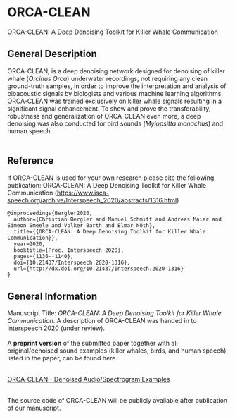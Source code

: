 # ORCA-CLEAN
ORCA-CLEAN: A Deep Denoising Toolkit for Killer Whale Communication

## General Description
ORCA-CLEAN, is a deep denoising network designed for denoising of killer whale (<em>Orcinus Orca</em>) underwater recordings, not requiring any clean ground-truth samples, in order to improve the interpretation and analysis of bioacoustic signals by biologists and various machine learning algorithms.<br>ORCA-CLEAN was trained exclusively on killer whale signals resulting in a significant signal enhancement.  To show and prove the transferability, robustness and generalization of ORCA-CLEAN even more, a deep denoising was also conducted for bird sounds (<em>Myiopsitta monachus</em>) and human speech.<br><br>

## Reference
If ORCA-CLEAN is used for your own research please cite the following publication: ORCA-CLEAN: A Deep Denoising Toolkit for Killer Whale Communication (https://www.isca-speech.org/archive/Interspeech_2020/abstracts/1316.html)

```
@inproceedings{Bergler2020,
  author={Christian Bergler and Manuel Schmitt and Andreas Maier and Simeon Smeele and Volker Barth and Elmar Nöth},
  title={{ORCA-CLEAN: A Deep Denoising Toolkit for Killer Whale Communication}},
  year=2020,
  booktitle={Proc. Interspeech 2020},
  pages={1136--1140},
  doi={10.21437/Interspeech.2020-1316},
  url={http://dx.doi.org/10.21437/Interspeech.2020-1316}
}
```

## General Information
Manuscript Title: <em>ORCA-CLEAN: A Deep Denoising Toolkit for Killer Whale Communication</em>. A description of ORCA-CLEAN was handed in to Interspeech 2020 (under review).<br><br>A <b>preprint version</b> of the submitted paper together with all original/denoised sound examples (killer whales, birds, and human speech), listed in the paper, can be found here.

<br>[ORCA-CLEAN - Denoised Audio/Spectrogram Examples](https://christianbergler.github.io/ORCA-CLEAN/)<br><br>

The source code of ORCA-CLEAN will be publicly available after publication of our manuscript.<br><br>
